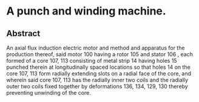 # A punch and winding machine.

## Abstract
An axial flux induction electric motor and method and apparatus for the production thereof, said motor 100 having a rotor 105 and stator 106 , each formed of a core 107, 113 consisting of metal strip 14 having holes 15 punched therein at longitudinally spaced locations so that holes 14 on the core 107, 113 form radially extending slots on a radial face of the core, and wherein said core 107, 113 has the radially inner two coils and the radially outer two coils fixed together by deformations 136, 134, 129, 130 thereby preventing unwinding of the core.